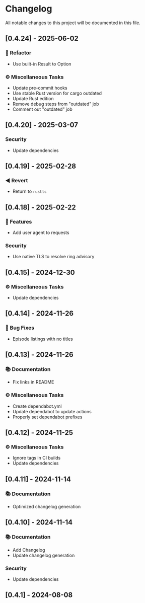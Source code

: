 # Changelog

All notable changes to this project will be documented in this file.

## [0.4.24] - 2025-06-02

### 🚜 Refactor

- Use built-in Result to Option

### ⚙️ Miscellaneous Tasks

- Update pre-commit hooks
- Use stable Rust version for cargo outdated
- Update Rust edition
- Remove debug steps from "outdated" job
- Comment out "outdated" job

## [0.4.20] - 2025-03-07

### Security

- Update dependencies

## [0.4.19] - 2025-02-28

### ◀️ Revert

- Return to `rustls`

## [0.4.18] - 2025-02-22

### 🚀 Features

- Add user agent to requests

### Security

- Use native TLS to resolve ring advisory

## [0.4.15] - 2024-12-30

### ⚙️ Miscellaneous Tasks

- Update dependencies

## [0.4.14] - 2024-11-26

### 🐛 Bug Fixes

- Episode listings with no titles

## [0.4.13] - 2024-11-26

### 📚 Documentation

- Fix links in README

### ⚙️ Miscellaneous Tasks

- Create dependabot.yml
- Update dependabot to update actions
- Properly set dependabot prefixes

## [0.4.12] - 2024-11-25

### ⚙️ Miscellaneous Tasks

- Ignore tags in CI builds
- Update dependencies

## [0.4.11] - 2024-11-14

### 📚 Documentation

- Optimized changelog generation

## [0.4.10] - 2024-11-14

### 📚 Documentation

- Add Changelog
- Update changelog generation

### Security

- Update dependencies

## [0.4.1] - 2024-08-08

<!-- generated by git-cliff -->
